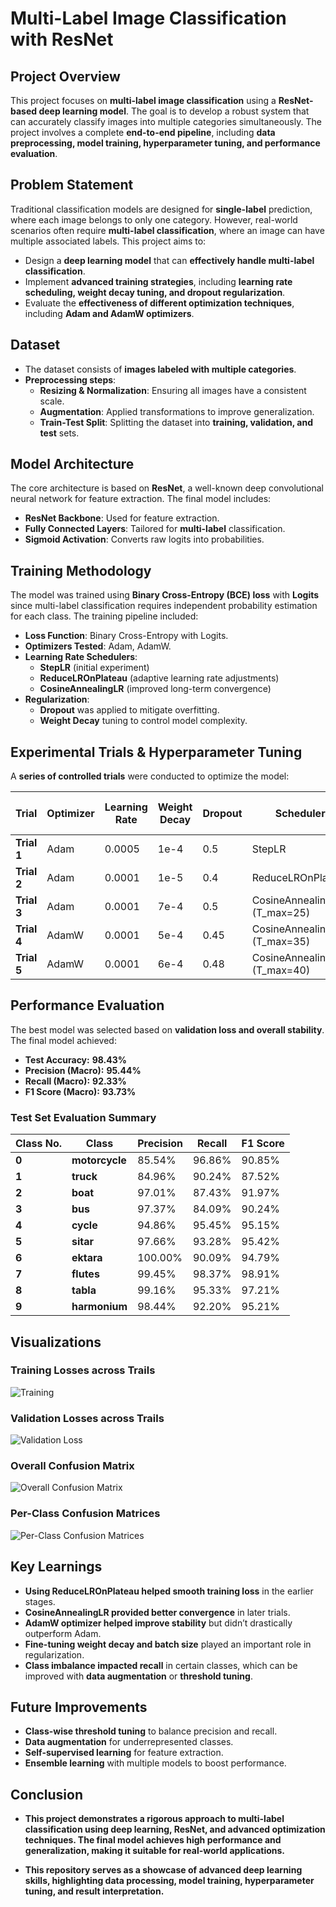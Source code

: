 # **Multi-Label Image Classification with ResNet**
## **Project Overview**
This project focuses on **multi-label image classification** using a **ResNet-based deep learning model**. The goal is to develop a robust system that can accurately classify images into multiple categories simultaneously. The project involves a complete **end-to-end pipeline**, including **data preprocessing, model training, hyperparameter tuning, and performance evaluation**.

## **Problem Statement**
Traditional classification models are designed for **single-label** prediction, where each image belongs to only one category. However, real-world scenarios often require **multi-label classification**, where an image can have multiple associated labels. This project aims to:
- Design a **deep learning model** that can **effectively handle multi-label classification**.
- Implement **advanced training strategies**, including **learning rate scheduling, weight decay tuning, and dropout regularization**.
- Evaluate the **effectiveness of different optimization techniques**, including **Adam and AdamW optimizers**.

## **Dataset**
- The dataset consists of **images labeled with multiple categories**.
- **Preprocessing steps**:
  - **Resizing & Normalization**: Ensuring all images have a consistent scale.
  - **Augmentation**: Applied transformations to improve generalization.
  - **Train-Test Split**: Splitting the dataset into **training, validation, and test** sets.

## **Model Architecture**
The core architecture is based on **ResNet**, a well-known deep convolutional neural network for feature extraction. The final model includes:
- **ResNet Backbone**: Used for feature extraction.
- **Fully Connected Layers**: Tailored for **multi-label** classification.
- **Sigmoid Activation**: Converts raw logits into probabilities.

## **Training Methodology**
The model was trained using **Binary Cross-Entropy (BCE) loss** with **Logits** since multi-label classification requires independent probability estimation for each class. The training pipeline included:
- **Loss Function**: Binary Cross-Entropy with Logits.
- **Optimizers Tested**: Adam, AdamW.
- **Learning Rate Schedulers**:
  - **StepLR** (initial experiment)
  - **ReduceLROnPlateau** (adaptive learning rate adjustments)
  - **CosineAnnealingLR** (improved long-term convergence)
- **Regularization**:
  - **Dropout** was applied to mitigate overfitting.
  - **Weight Decay** tuning to control model complexity.

## **Experimental Trials & Hyperparameter Tuning**
A **series of controlled trials** were conducted to optimize the model:

| Trial | Optimizer | Learning Rate | Weight Decay | Dropout | Scheduler | Batch Size | Best Validation Loss |
|--------|------------|------|--------------|---------|------------|------------|--------------|
| **Trial 1** | Adam | 0.0005 | 1e-4 | 0.5 | StepLR | 32 | 0.0516 |
| **Trial 2** | Adam | 0.0001 | 1e-5 | 0.4 | ReduceLROnPlateau | 32 | 0.0330 |
| **Trial 3** | Adam | 0.0001 | 7e-4 | 0.5 | CosineAnnealingLR (T_max=25) | 32 | 0.0419 |
| **Trial 4** | AdamW | 0.0001 | 5e-4 | 0.45 | CosineAnnealingLR (T_max=35) | 64 | 0.0481 |
| **Trial 5** | AdamW | 0.0001 | 6e-4 | 0.48 | CosineAnnealingLR (T_max=40) | 80 | 0.0440 |

## **Performance Evaluation**
The best model was selected based on **validation loss and overall stability**. The final model achieved:
- **Test Accuracy:** **98.43%**
- **Precision (Macro):** **95.44%**
- **Recall (Macro):** **92.33%**
- **F1 Score (Macro):** **93.73%**

### **Test Set Evaluation Summary**

| Class No. | Class       | Precision | Recall | F1 Score |
|----------|------------|------------|------------|------------|
| **0**    | **motorcycle** | 85.54% | 96.86% | 90.85% |
| **1**    | **truck**      | 84.96% | 90.24% | 87.52% |
| **2**    | **boat**       | 97.01% | 87.43% | 91.97% |
| **3**    | **bus**        | 97.37% | 84.09% | 90.24% |
| **4**    | **cycle**      | 94.86% | 95.45% | 95.15% |
| **5**    | **sitar**      | 97.66% | 93.28% | 95.42% |
| **6**    | **ektara**     | 100.00% | 90.09% | 94.79% |
| **7**    | **flutes**     | 99.45% | 98.37% | 98.91% |
| **8**    | **tabla**      | 99.16% | 95.33% | 97.21% |
| **9**    | **harmonium**  | 98.44% | 92.20% | 95.21% |



## **Visualizations**
### **Training Losses across Trails**
![Training](./images/train_loss.png)

### **Validation Losses across Trails**
![Validation Loss](./images/val_loss.png)


### **Overall Confusion Matrix**
![Overall Confusion Matrix](./images/overall_confusion_matrix.png)

### **Per-Class Confusion Matrices**
![Per-Class Confusion Matrices](./images/per_class_confusion_matrices.png)

## **Key Learnings**
- **Using ReduceLROnPlateau helped smooth training loss** in the earlier stages.
- **CosineAnnealingLR provided better convergence** in later trials.
- **AdamW optimizer helped improve stability** but didn’t drastically outperform Adam.
- **Fine-tuning weight decay and batch size** played an important role in regularization.
- **Class imbalance impacted recall** in certain classes, which can be improved with **data augmentation** or **threshold tuning**.

## **Future Improvements**
- **Class-wise threshold tuning** to balance precision and recall.
- **Data augmentation** for underrepresented classes.
- **Self-supervised learning** for feature extraction.
- **Ensemble learning** with multiple models to boost performance.

## **Conclusion**

 - **This project demonstrates a rigorous approach to multi-label classification using deep learning, ResNet, and advanced optimization techniques. The final model achieves high performance and generalization, making it suitable for real-world applications.**

- **This repository serves as a showcase of advanced deep learning skills, highlighting data processing, model training, hyperparameter tuning, and result interpretation.**
